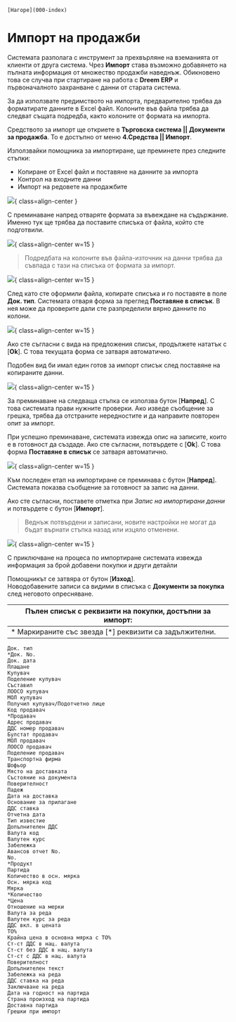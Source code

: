 ```{only} html
[Нагоре](000-index)
```

# **Импорт на продажби**

Системата разполага с инструмент за прехвърляне на вземанията от клиенти от друга система. Чрез **Импорт** става възможно добавянето на пълната информация от множество продажби наведнъж. Обикновено това се случва при стартиране на работа с **Dreem ERP** и първоначалното захранване с данни от старата система.  

За да използвате предимството на импорта, предварително трябва да форматирате данните в Excel файл. Колоните във файла трябва да следват същата подредба, както колоните от формата на импорта.   

Средството за импорт ще откриете в **Търговска система || Документи за продажба**. То е достъпно от меню **4.Средства || Импорт**.  

Използвайки помощника за импортиране, ще преминете през следните стъпки:  

- Копиране от Excel файл и поставяне на данните за импорта  
- Контрол на входните данни  
- Импорт на редовете на продажбите  

![](908-sales-doc-import1.png){ class=align-center }

С преминаване напред отваряте формата за въвеждане на съдържание. Именно тук ще трябва да поставите списъка от файла, който сте подготвили.  

![](908-sales-doc-import2.png){ class=align-center w=15 }

> Подредбата на колоните във файла-източник на данни трябва да съвпада с тази на списъка от формата за импорт.  

![](908-sales-doc-import3.png){ class=align-center w=15 }

След като сте оформили файла, копирате списъка и го поставяте в поле **Док. тип**. Системата отваря форма за преглед **Поставяне в списък**. В нея може да проверите дали сте разпределили вярно данните по колони.   

![](908-sales-doc-import4.png){ class=align-center w=15 }

Ако сте съгласни с вида на предложения списък, продължете нататък с [**Ok**]. С това текущата форма се затваря автоматично.  
 
Подобен вид би имал един готов за импорт списък след поставяне на копираните данни.  

![](908-sales-doc-import5.png){ class=align-center w=15 }

За преминаване на следваща стъпка се използва бутон [**Напред**]. С това системата прави нужните проверки. Ако изведе съобщение за грешка, трябва да отстраните нередностите и да направите повторен опит за импорт.  

При успешно преминаване, системата извежда опис на записите, които е в готовност да създаде. Ако сте съгласни, потвърдете с [**Ok**]. С това форма **Поставяне в списък** се затваря автоматично.   

![](908-sales-doc-import6.png){ class=align-center w=15 }

Към последен етап на импортиране се преминава с бутон [**Напред**]. Системата показва съобщение за готовност за запис на данни.    

Ако сте съгласни, поставете отметка при *Запис на импортирани данни* и потвърдете с бутон [**Импорт**].  

> Веднъж потвърдени и записани, новите настройки не могат да бъдат върнати стъпка назад или изцяло отменени. 

![](908-sales-doc-import7.png){ class=align-center w=15 }

С приключване на процеса по импортиране системата извежда информация за брой добавени покупки и други детайли 

Помощникът се затвяра от бутон [**Изход**].  
Новодобавените записи са видими в списъка с **Документи за покупка** след неговото опресняване.  

|Пълен списък с реквизити на покупки, достъпни за импорт:|
|---|
|* Маркираните със звезда [*] реквизити са задължителни.|
    Док. тип
    *Док. No.
    Док. дата
    Плащане
    Купувач
    Поделение купувач
    Съставил
    ЛООСО купувач
    МОЛ купувач
    Получил купувач/Подотчетно лице
    Код продавач
    *Продавач
    Адрес продавач
    ДДС номер продавач
    Булстат продавач
    МОЛ продавач
    ЛООСО продавач
    Поделение продавач
    Транспортна фирма
    Шофьор
    Място на доставката
    Състояние на документа
    Поверителност
    Падеж
    Дата на доставка
    Основание за прилагане
    ДДС ставка
    Отчетна дата
    Тип известие
    Допълнителен ДДС
    Валута код
    Валутен курс
    Забележка
    Авансов отчет No.
    No.
    *Продукт
    Партида
    Количество в осн. мярка
    Осн. мярка код
    Мярка
    *Количество
    *Цена
    Отношение на мерки
    Валута за реда
    Валутен курс за реда
    ДДС вкл. в цената
    ТО%
    Крайна цена в основна мярка с ТО%
    Ст-ст ДДС в нац. валута
    Ст-ст без ДДС в нац. валута
    Ст-ст с ДДС в нац. валута
    Поверителност
    Допълнителен текст
    Забележка на реда
    ДДС ставка на реда
    Заключване на реда
    Дата на годност на партида
    Страна произход на партида
    Доставна партида
    Грешки при импорт
 